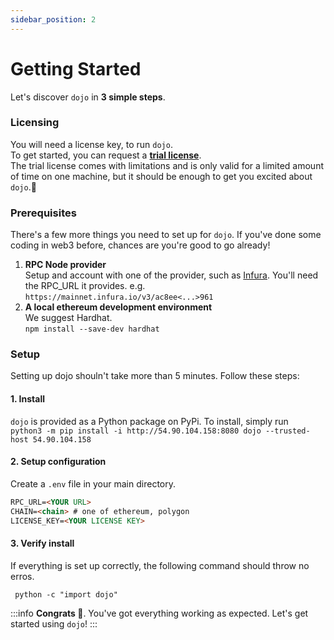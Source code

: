 ```yaml
---
sidebar_position: 2
---
```


# Getting Started

Let's discover `dojo` in **3 simple steps**.

### Licensing

You will need a license key, to run `dojo`.  
To get started, you can request a **[trial license](mailto:elisabeth@compasslabs.ai?subject=Dojo%20trial%20license%20request&body=%3C%20Please%20let%20us%20know%20your%20name%20and%20the%20company%20you%20represent.%20We'll%20get%20back%20ASAP%20%3E)**.  
The trial license comes with limitations and is only valid for a limited amount of time on one machine, but it should be enough to get you excited about `dojo`.🥳

### Prerequisites
There's a few more things you need to set up for `dojo`. If you've done some coding in web3 before, chances are you're good to go already!

1. **RPC Node provider**  
Setup and account with one of the provider, such as [Infura](https://www.infura.io/). You'll need the RPC_URL it provides. e.g. `https://mainnet.infura.io/v3/ac8ee<...>961`
2. **A local ethereum development environment**  
  We suggest Hardhat.  
  `npm install --save-dev hardhat`

### Setup

Setting up dojo shouln't take more than 5 minutes. Follow these steps:

#### 1. Install
`dojo` is provided as a Python package on PyPi.
To install, simply run  
```python3 -m pip install -i http://54.90.104.158:8080 dojo --trusted-host 54.90.104.158```


#### 2. Setup configuration
Create a `.env` file in your main directory.
```md title=".env" {1-4}
RPC_URL=<YOUR URL>
CHAIN=<chain> # one of ethereum, polygon
LICENSE_KEY=<YOUR LICENSE KEY>
```

#### 3. Verify install
If everything is set up correctly, the following command should throw no erros.
```
 python -c "import dojo"
```


:::info
**Congrats 🥳**. You've got everything working as expected. Let's get started using `dojo`!
:::